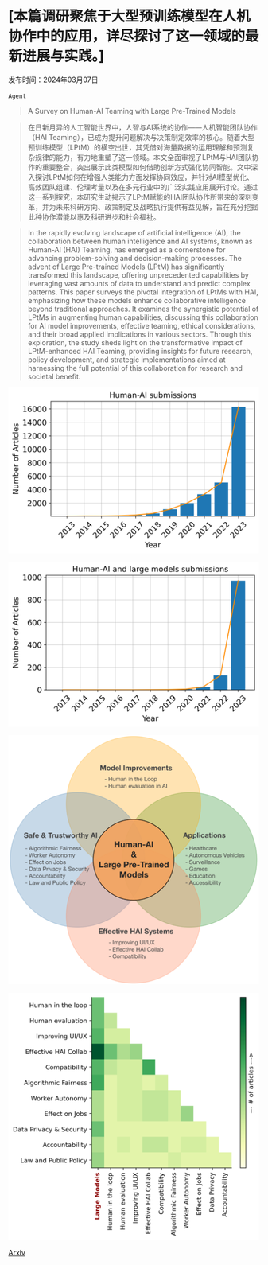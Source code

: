 # [本篇调研聚焦于大型预训练模型在人机协作中的应用，详尽探讨了这一领域的最新进展与实践。]

发布时间：2024年03月07日

`Agent`

> A Survey on Human-AI Teaming with Large Pre-Trained Models

> 在日新月异的人工智能世界中，人智与AI系统的协作——人机智能团队协作（HAI Teaming），已成为提升问题解决与决策制定效率的核心。随着大型预训练模型（LPtM）的横空出世，其凭借对海量数据的运用理解和预测复杂规律的能力，有力地重塑了这一领域。本文全面审视了LPtM与HAI团队协作的重要整合，突出展示此类模型如何借助创新方式强化协同智能。文中深入探讨LPtM如何在增强人类能力方面发挥协同效应，并针对AI模型优化、高效团队组建、伦理考量以及在多元行业中的广泛实践应用展开讨论。通过这一系列探究，本研究生动揭示了LPtM赋能的HAI团队协作所带来的深刻变革，并为未来科研方向、政策制定及战略执行提供有益见解，旨在充分挖掘此种协作潜能以惠及科研进步和社会福祉。

> In the rapidly evolving landscape of artificial intelligence (AI), the collaboration between human intelligence and AI systems, known as Human-AI (HAI) Teaming, has emerged as a cornerstone for advancing problem-solving and decision-making processes. The advent of Large Pre-trained Models (LPtM) has significantly transformed this landscape, offering unprecedented capabilities by leveraging vast amounts of data to understand and predict complex patterns. This paper surveys the pivotal integration of LPtMs with HAI, emphasizing how these models enhance collaborative intelligence beyond traditional approaches. It examines the synergistic potential of LPtMs in augmenting human capabilities, discussing this collaboration for AI model improvements, effective teaming, ethical considerations, and their broad applied implications in various sectors. Through this exploration, the study sheds light on the transformative impact of LPtM-enhanced HAI Teaming, providing insights for future research, policy development, and strategic implementations aimed at harnessing the full potential of this collaboration for research and societal benefit.

![本篇调研聚焦于大型预训练模型在人机协作中的应用，详尽探讨了这一领域的最新进展与实践。](../../../paper_images/2403.04931/x1.png)

![本篇调研聚焦于大型预训练模型在人机协作中的应用，详尽探讨了这一领域的最新进展与实践。](../../../paper_images/2403.04931/x2.png)

![本篇调研聚焦于大型预训练模型在人机协作中的应用，详尽探讨了这一领域的最新进展与实践。](../../../paper_images/2403.04931/x3.png)

![本篇调研聚焦于大型预训练模型在人机协作中的应用，详尽探讨了这一领域的最新进展与实践。](../../../paper_images/2403.04931/x4.png)

[Arxiv](https://arxiv.org/abs/2403.04931)